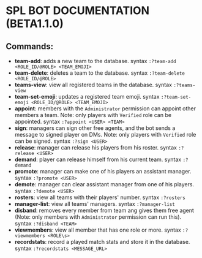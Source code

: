 # SPL BOT DOCUMENTATION (BETA1.1.0)

## Commands:

- **team-add**: adds a new team to the database. syntax `:?team-add <ROLE_ID/@ROLE> <TEAM_EMOJI>`
- **team-delete**: deletes a team to the database. syntax `:?team-delete <ROLE_ID/@ROLE>`
- **teams-view**: view all registered teams in the database. syntax `:?teams-view`
- **team-set-emoji**: updates a registered team emoji. syntax `:?team-set-emoji <ROLE_ID/@ROLE> <TEAM_EMOJI>`
- **appoint**: members with the `Administrator` permission can appoint other members a team. Note: only players with `Verified` role can be appointed. syntax `:?appoint <USER> <TEAM>`
- **sign**: managers can sign other free agents, and the bot sends a message to signed player on DMs. Note: only players with `Verified` role can be signed. syntax `:?sign <USER>`
- **release**: manager can release his players from his roster. syntax `:?release <USER>`
- **demand**: player can release himself from his current team. syntax `:?demand`
- **promote**: manager can make one of his players an assistant manager. syntax `:?promote <USER>`
- **demote**: manager can clear assistant manager from one of his players. syntax `:?demote <USER>`
- **rosters**: view all teams with their players' number. syntax `:?rosters`
- **manager-list**: view all teams' managers. syntax `:?manager-list`
- **disband**: removes every member from team ang gives them free agent (Note: only members with `Administrator` permission can run this). syntax `:?disband <TEAM>`
- **viewmembers**: view all member that has one role or more. syntax `:?viewmembers <ROLE\s>`
- **recordstats**: record a played match stats and store it in the database. syntax `:?recordstats <MESSAGE_URL>`
